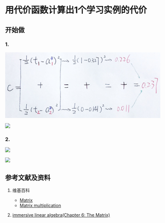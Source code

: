 # 用代价函数计算出1个学习实例的代价

## 开始做

### 1. 

![](/images/体验神经网络中的数学原理/用代价函数计算出1个学习实例的代价/1a1.jpg)


![](/images/体验神经网络中的数学原理/用代价函数计算出1个学习实例的代价/1a2.jpg)

### 2.

![](/images/体验神经网络中的数学原理/用代价函数计算出1个学习实例的代价/2a1.jpg)

![](/images/体验神经网络中的数学原理/用代价函数计算出1个学习实例的代价/2a2.jpg)



## 参考文献及资料

1. 维基百科
	- [Matrix](https://en.wikipedia.org/wiki/Matrix_(mathematics)) 
	- [Matrix multiplication](https://en.wikipedia.org/wiki/Matrix_multiplication) 

2. [immersive linear algebra(Chapter 6: The Matrix)](http://immersivemath.com/ila/ch06_matrices/ch06.html)